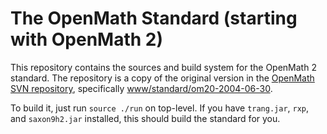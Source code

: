 # The OpenMath Standard (starting with OpenMath 2)

This repository contains the sources and build system for the OpenMath 2 standard. The
repository is a copy of the original version in the
[OpenMath SVN repository](https://github.com/OpenMath/OMSVN), specifically 
[www/standard/om20-2004-06-30](https://github.com/OpenMath/OMSVN/tree/master/www/standard/om20-2004-06-30).

To build it, just run `source ./run` on top-level. If you have `trang.jar`, `rxp`, and
`saxon9h2.jar` installed, this should build the standard for you. 
